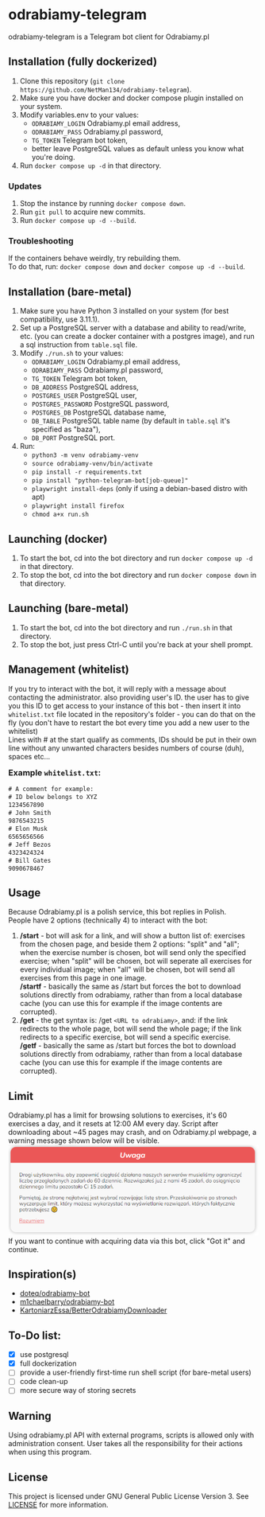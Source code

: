 # odrabiamy-telegram
odrabiamy-telegram is a Telegram bot client for Odrabiamy.pl

## Installation (fully dockerized)
1. Clone this repository (`git clone https://github.com/NetMan134/odrabiamy-telegram`).
2. Make sure you have docker and docker compose plugin installed on your system.
3. Modify variables.env to your values:
    - `ODRABIAMY_LOGIN` Odrabiamy.pl email address,
    - `ODRABIAMY_PASS` Odrabiamy.pl password, 
    - `TG_TOKEN` Telegram bot token,
    - better leave PostgreSQL values as default unless you know what you're doing.
5. Run `docker compose up -d` in that directory.

### Updates
1. Stop the instance by running `docker compose down`.
2. Run `git pull` to acquire new commits.
3. Run `docker compose up -d --build`.

### Troubleshooting
If the containers behave weirdly, try rebuilding them.<br>
To do that, run: `docker compose down` and `docker compose up -d --build`.

## Installation (bare-metal) 
1. Make sure you have Python 3 installed on your system (for best compatibility, use 3.11.1).
2. Set up a PostgreSQL server with a database and ability to read/write, etc. (you can create a docker container with a postgres image), and run a sql instruction from `table.sql` file.
3. Modify `./run.sh` to your values:
    - `ODRABIAMY_LOGIN` Odrabiamy.pl email address,
    - `ODRABIAMY_PASS` Odrabiamy.pl password, 
    - `TG_TOKEN` Telegram bot token,
    - `DB_ADDRESS` PostgreSQL address,
    - `POSTGRES_USER` PostgreSQL user,
    - `POSTGRES_PASSWORD` PostgreSQL password,
    - `POSTGRES_DB` PostgreSQL database name,
    - `DB_TABLE` PostgreSQL table name (by default in `table.sql` it's specified as "baza"),
    - `DB_PORT` PostgreSQL port.
5. Run:
    - `python3 -m venv odrabiamy-venv`
    - `source odrabiamy-venv/bin/activate`
    - `pip install -r requirements.txt`
    - `pip install "python-telegram-bot[job-queue]"`
    - `playwright install-deps` (only if using a debian-based distro with apt)
    - `playwright install firefox`
    - `chmod a+x run.sh`

## Launching (docker)
1. To start the bot, cd into the bot directory and run `docker compose up -d` in that directory.
2. To stop the bot, cd into the bot directory and run `docker compose down` in that directory.

## Launching (bare-metal)
1. To start the bot, cd into the bot directory and run `./run.sh` in that directory.
2. To stop the bot, just press Ctrl-C until you're back at your shell prompt.

## Management (whitelist)
If you try to interact with the bot, it will reply with a message about contacting the administrator. also providing user's ID. the user has to give you this ID to get access to your instance of this bot - then insert it into `whitelist.txt` file located in the repository's folder - you can do that on the fly (you don't have to restart the bot every time you add a new user to the whitelist)<br>Lines with # at the start qualify as comments, IDs should be put in their own line without any unwanted characters besides numbers of course (duh), spaces etc...<h3 style="margin:0;padding:0;">Example `whitelist.txt`:</h3>
```
# A comment for example:
# ID below belongs to XYZ
1234567890
# John Smith
9876543215
# Elon Musk
6565656566
# Jeff Bezos
4323424324
# Bill Gates
9090678467
```

## Usage
Because Odrabiamy.pl is a polish service, this bot replies in Polish.<br>
People have 2 options (technically 4) to interact with the bot:
1. <strong>/start</strong> - bot will ask for a link, and will show a button list of: exercises from the chosen page, and beside them 2 options: "split" and "all"; when the exercise number is chosen, bot will send only the specified exercise; when "split" will be chosen, bot will seperate all exercises for every individual image; when "all" will be chosen, bot will send all exercises from this page in one image.<br>
<strong>/startf</strong> - basically the same as /start but forces the bot to download solutions directly from odrabiamy, rather than from a local database cache (you can use this for example if the image contents are corrupted).
2. <strong>/get</strong> - the get syntax is: /get `<URL to odrabiamy>`, and: if the link redirects to the whole page, bot will send the whole page; if the link redirects to a specific exercise, bot will send a specific exercise.<br>
<strong>/getf</strong> - basically the same as /start but forces the bot to download solutions directly from odrabiamy, rather than from a local database cache (you can use this for example if the image contents are corrupted).

## Limit
Odrabiamy.pl has a limit for browsing solutions to exercises, it's 60 exercises a day, and it resets at 12:00 AM every day.
Script after downloading about ~45 pages may crash, and on Odrabiamy.pl webpage, a warning message shown below will be visible.<br>
!["odrabiamy.pl warning message"](https://raw.githubusercontent.com/NetMan134/odrabiamy-telegram/master/warning.png "odrabiamy.pl warning message")<br>
If you want to continue with acquiring data via this bot, click "Got it" and continue.

## Inspiration(s)
* [doteq/odrabiamy-bot](https://github.com/doteq/odrabiamy-bot "doteq/odrabiamy-bot")
* [m1chaelbarry/odrabiamy-bot](https://github.com/m1chaelbarry/odrabiamy-bot "m1chaelbarry/odrabiamy-bot")
* [KartoniarzEssa/BetterOdrabiamyDownloader](https://github.com/KartoniarzEssa/BetterOdrabiamyDownloader "KartoniarzEssa/BetterOdrabiamyDownloader")

## To-Do list:
- [X] use postgresql
- [X] full dockerization
- [ ] provide a user-friendly first-time run shell script (for bare-metal users)
- [ ] code clean-up
- [ ] more secure way of storing secrets

## Warning
Using odrabiamy.pl API with external programs, scripts is allowed only with administration consent.
User takes all the responsibility for their actions when using this program.

## License
This project is licensed under GNU General Public License Version 3.
See [LICENSE](https://github.com/NetMan134/odrabiamy-telegram/blob/master/LICENSE) for more information.
